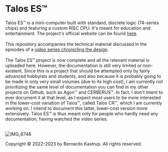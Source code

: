 # Talos ES™
Talos ES™ is a mini-computer built with standard, discrete logic (74-series chips) and featuring a custom RISC CPU. It's meant for education and entertainment. The project's official website can be found <a href="https://www.thebyteattic.com/p/talos-es.html">here</a>.<br><br>
This repository accompanies the technical material discussed in the episodes of a <a href="https://www.youtube.com/watch?v=509XYuB6xsw&list=PLDf2uklC__d0CCgEDWJ5CoJgBmkGZ0vGv&ab_channel=TheByteAttic">video series chronicling the design</a>.<br><br>
The Talos ES™ project is now complete and all the relevant material is uploaded here. However, the documentation is still very limited or non-existent. Since this is a project that should be attempted only by fairly advanced hobbyists and students, and also because it is probably going to be made in only very small volumes (due to its high cost), I am currently not prioritizing the same level of documentation you can find in my other projects on Github, such as Agon™ and CERBERUS™. In fact, I don't intent to ever document it at that level, as I expect most users to be more interested in the lower-cost variation of Talos™, called Talos CR™, which I am currently working on. I intend to document this latter, lower-cost version more extensively. Talos ES™ is thus meant only for people who hardly need any documentation, having watched the video series.<br><br>
<p>

![IMG_6748](https://user-images.githubusercontent.com/69539226/226492141-28d48328-b168-4ef7-87dc-6f37a28292a1.jpeg)

<p>
Copyright © 2022-2023 by Bernardo Kastrup. All rights reserved.
